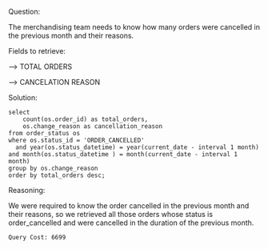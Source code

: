 Question:

The merchandising team needs to know how many orders were cancelled in the previous month and their reasons.

Fields to retrieve:

--> TOTAL ORDERS

--> CANCELATION REASON

Solution:

```
select
    count(os.order_id) as total_orders,
    os.change_reason as cancellation_reason
from order_status os
where os.status_id = 'ORDER_CANCELLED'
  and year(os.status_datetime) = year(current_date - interval 1 month)
and month(os.status_datetime ) = month(current_date - interval 1 month)
group by os.change_reason
order by total_orders desc;

```

Reasoning:

We were required to know the order cancelled in the previous month and their reasons, so we retrieved all those orders whose status is order_cancelled and were cancelled in the duration of the previous month.

```
Query Cost: 6699
```

